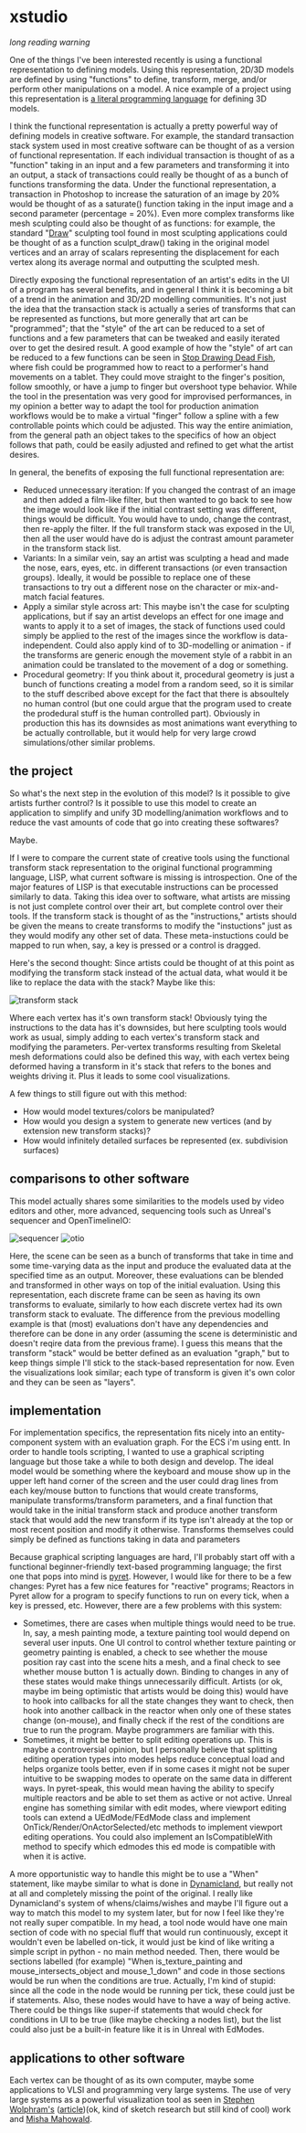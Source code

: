 # xstudio
*long reading warning*

One of the things I've been interested recently is using a functional representation to defining models. Using this representation, 2D/3D models are
defined by using "functions" to define, transform, merge, and/or perform other manipulations on a model. A nice example of a project using this
representation is [a literal programming language](https://www.mattkeeter.com/projects/kokopelli/) for defining 3D models. 

I think the functional representation is actually a pretty powerful way of defining models in creative software. For example, the standard
transaction stack system used in most creative software can be thought of as a version of functional representation. If each individual 
transaction is thought of as a "function" taking in an input and a few parameters and transforming it into an output, a stack of transactions could
really be thought of as a bunch of functions transforming the data. Under the functional representation, a transaction in Photoshop to increase the saturation of 
an image by 20% would be thought of as a saturate() function taking in the input image and a second parameter (percentage = 20%). Even more 
complex transforms like mesh sculpting could also be thought of as functions: for example, the standard 
"[Draw](https://docs.blender.org/manual/en/latest/sculpt_paint/sculpting/tools/draw.html)" sculpting tool  found in most sculpting applications 
could be thought of as a function sculpt_draw() taking in the original model vertices and an array of scalars representing the displacement for each 
vertex along its average normal and outputting the sculpted mesh.

Directly exposing the functional representation of an artist's edits in the UI of a program has several benefits, and in general I think it 
is becoming a bit of a trend in the animation and 3D/2D modelling communities. It's not just the idea that the transaction stack is actually a
series of transforms that can be represented as functions, but more generally that art can be "programmed"; that the "style" of the art can be 
reduced to a set of functions and a few parameters that can be tweaked and easily iterated over to get the desired result. A good example of 
how the "style" of art can be reduced to a few functions can be seen in [Stop Drawing Dead Fish](https://vimeo.com/64895205), where fish
could be programmed how to react to a performer's hand movements on a tablet. They could move straight to the finger's position, follow smoothly,
or have a jump to finger but overshoot type behavior. While the tool in the presentation was very good for improvised performances, in my opinion
a better way to adapt the tool for production animation workflows would be to make a virtual "finger" follow a spline with a few controllable
points which could be adjusted. This way the entire animiation, from the general path an object takes to the specifics of how an object follows
that path, could be easily adjusted and refined to get what the artist desires.

In general, the benefits of exposing the full functional representation are:
 * Reduced unnecessary iteration: If you changed the contrast of an image and then added a film-like filter, but then wanted to go back
 to see how the image would look like if the initial contrast setting was different, things would be difficult. You would have to undo, change 
 the contrast, then re-apply the filter. If the full transform stack was exposed in the UI, then all the user would have do is adjust the 
 contrast amount parameter in the transform stack list.
 * Variants: In a similar vein, say an artist was sculpting a head and made the nose, ears, eyes, etc. in different transactions (or even 
 transaction groups). Ideally, it would be possible to replace one of these transactions to try out a different nose on the character or 
 mix-and-match facial features.
 * Apply a similar style across art: This maybe isn't the case for sculpting applications, but if say an artist develops an effect for one image
 and wants to apply it to a set of images, the stack of functions used could simply be applied to the rest of the images since the workflow is 
 data-independent. Could also apply kind of to 3D-modelling or animation - if the transforms are generic enough the movement style
 of a rabbit in an animation could be translated to the movement of a dog or something.
 * Procedural geometry: If you think about it, procedural geometry is just a bunch of functions creating a model from a random seed, so it is 
 similar to the stuff described above except for the fact that there is absoultely no human control (but one could argue that the program used to
 create the prodedural stuff is the human controlled part). Obviously in production this has its downsides as most animations want everything to
 be actually controllable, but it would help for very large crowd simulations/other similar problems.

## the project

So what's the next step in the evolution of this model? Is it possible to give artists further control? Is it possible to use this model to
create an application to simplify and unify 3D modelling/animation workflows and to reduce the vast amounts of code that go into creating these 
softwares?

Maybe.

If I were to compare the current state of creative tools using the functional transform stack representation to the original functional 
programming language, LISP, what current software is missing is introspection. One of the major features of LISP is that executable instructions
can be processed similarly to data. Taking this idea over to software, what artists are missing is not just complete control over their
art, but complete control over their tools. If the transform stack is thought of as the "instructions," artists should be given the means to 
create transforms to modify the "instuctions" just as they would modify any other set of data. These meta-instuctions could be mapped to run when,
say, a key is pressed or a control is dragged.

Here's the second thought: Since artists could be thought of at this point as modifying the transform stack instead of the actual data, what would it be like to replace
the data with the stack? Maybe like this:

![transform stack](photo3.png)

Where each vertex has it's own transform stack! Obviously tying the instructions to the data has it's downsides, but here sculpting tools would
work as usual, simply adding to each vertex's transform stack and modifying the parameters. Per-vertex transforms resulting from Skeletal mesh 
deformations could also be defined this way, with each vertex being deformed having a transform in it's stack that refers to the bones and 
weights driving it. Plus it leads to some cool visualizations.

A few things to still figure out with this method:
 * How would model textures/colors be manipulated?
 * How would you design a system to generate new vertices (and by extension new transform stacks)?
 * How would infinitely detailed surfaces be represented (ex. subdivision surfaces)

## comparisons to other software

This model actually shares some similarities to the models used by video editors and other, more advanced, sequencing tools such as Unreal's 
sequencer and OpenTimelineIO:

![sequencer](photo5.png)
![otio](photo4.png)

Here, the scene can be seen as a bunch of transforms that take in time and some time-varying data as the input and produce the evaluated data
at the specified time as an output. Moreover, these evaluations can be blended and transformed in other ways on top of the initial evaluation.
Using this representation, each discrete frame can be seen as having its own transforms to evaluate, similarly to how each discrete vertex 
had its own transform stack to evaluate. The difference from the previous modelling example is that (most) evaluations don't have any dependencies and 
therefore can be done in any order (assuming the scene is deterministic and doesn't reqire data from the previous frame). I guess this means that
the transform "stack" would be better defined as an evaluation "graph," but to keep things simple I'll stick to the stack-based representation
for now. Even the visualizations look similar; each type of transform is given it's own color and they can be seen as "layers".

## implementation

For implementation specifics, the representation fits nicely into an entity-component system with an evaluation graph. For the ECS i'm using entt.
In order to handle tools scripting, I wanted to use a graphical scripting language but those take a while to both design and develop. The ideal
model would be something where the keyboard and mouse show up in the upper left hand corner of the screen and the user could drag lines from
each key/mouse button to functions that would create transforms, manipulate transforms/transform parameters, and a final function that would 
take in the initial transform stack and produce another transform stack that would add the new transform if its type isn't already at the
top or most recent position and modify it otherwise. Transforms themselves could simply be defined as functions taking in data and parameters

Because graphical scripting languages are hard, I'll probably start off with a functional beginner-friendly text-based programming language; the first one
that pops into mind is [pyret](https://www.pyret.org/). However, I would like for there to be a few changes: Pyret has a few nice features for
"reactive" programs; Reactors in Pyret allow for a program to specify functions to run on every tick, when a key is pressed, etc. However, there
are a few problems with this system: 
 * Sometimes, there are cases when multiple things would need to be true. In, say, a mesh painting mode, a texture painting tool would depend on
 several user inputs. One UI control to control whether texture painting or geometry painting is enabled, a check to see whether the mouse 
 position ray cast into the scene hits a mesh, and a final check to see whether mouse button 1 is actually down. Binding to changes in any of these
 states would make things unnecessarily difficult. Artists (or ok, maybe im being optimistic that artists would be doing this) would have to 
 hook into callbacks for all the state changes they want to check, then hook into another callback in the reactor when only one of these states 
 change (on-mouse), and finally check if the rest of the conditions are true to run the program. Maybe programmers are familiar with this.
 * Sometimes, it might be better to split editing operations up. This is maybe a controversial opinion, but I personally believe that splitting 
 editing operation types into modes helps reduce conceptual load and helps organize tools better, even if in some cases it might not be super
 intuitive to be swapping modes to operate on the same data in different ways. In pyret-speak, this would mean having the ability to specify 
 multiple reactors and be able to set them as active or not active. Unreal engine has something similar with edit modes, where viewport editing
 tools can extend a UEdMode/FEdMode class and implement OnTick/Render/OnActorSelected/etc methods to implement viewport editing operations. You 
 could also implement an IsCompatibleWith method to specify which edmodes this ed mode is compatible with when it is active.

A more opportunistic way to handle this might be to use a "When" statement, like maybe similar to what is done in [Dynamicland](https://dynamicland.org/), 
but really not at all and completely missing the point of the original. I really like Dynamicland's system of whens/claims/wishes and maybe 
I'll figure out a way to match this model to my system later, but for now I feel like they're not really super compatible. In my head, a tool node 
would have one main section of code with no special fluff that would run continuously, except it wouldn't even be labelled on-tick, it would 
just be kind of like writing a simple script in python - no main method needed. Then, there would be sections labelled (for example) 
"When is_texture_painting and mouse_intersects_object and mouse_1_down" and code in those sections would be run when the conditions are true. 
Actually, I'm kind of stupid: since all the code in the node would be running per tick, these could just be if statements. Also, these nodes 
would have to have a way of being active. There could be things like super-if statements that would check for conditions in UI to be true (like
maybe checking a nodes list), but the list could also just be a built-in feature like it is in Unreal with EdModes.

## applications to other software

Each vertex can be thought of as its own computer, maybe some applications to VLSI and programming very large systems. The use of very 
large systems as a powerful visualization tool as seen in [Stephen Wolphram's](https://arxiv.org/ftp/arxiv/papers/2004/2004.08210.pdf) 
([article](https://tinyurl.com/y2p7qav3))(ok, kind of sketch research but still kind of cool) work and 
[Misha Mahowald](http://www.ini.uzh.ch/~tobi/papers/mishathesis.pdf). 
